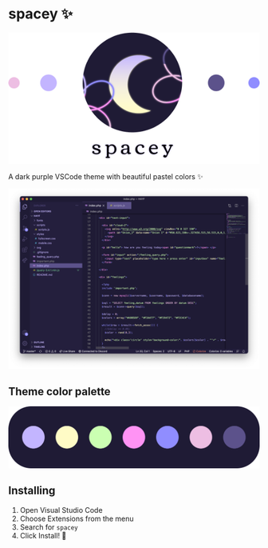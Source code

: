# spacey ✨
<p align="center">
  <img src="https://github.com/sagakortesaari/spacey/blob/main/logo_readme.png?raw=true">
</p>
A dark purple VSCode theme with beautiful pastel colors ✨

<p align="center">
  <img src="https://github.com/sagakortesaari/spacey/raw/main/spacey_theme.png">
</p>

## Theme color palette
![color-palette-pic](https://raw.githubusercontent.com/sagakortesaari/spacey/main/color_palette.png)

## Installing
1. Open Visual Studio Code
2. Choose Extensions from the menu
3. Search for ```spacey```
4. Click Install! 🌟
